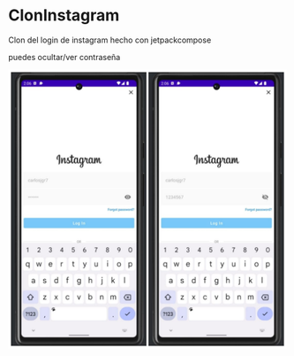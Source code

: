 # ClonInstagram
Clon del login de instagram hecho con jetpackcompose

puedes ocultar/ver contraseña


![app](https://raw.githubusercontent.com/carlosjgr7/ClonInstagram/main/assetsGit/imgapp.jpeg)

